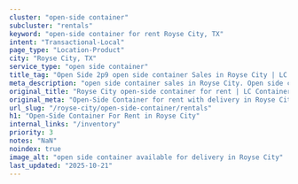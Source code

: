 ```yaml
---
cluster: "open-side container"
subcluster: "rentals"
keyword: "open-side container for rent Royse City, TX"
intent: "Transactional-Local"
page_type: "Location-Product"
city: "Royse City, TX"
service_type: "open side container"
title_tag: "Open Side 2p9 open side container Sales in Royse City | LC Container"
meta_description: "open side container sales in Royse City. Open side containers for oversized cargo. Fast delivery, competitive pricing. Serving open side container area. Quote ID: SGK. Call (214) 524-4168 for your free quote today."
original_title: "Royse City open-side container for rent | LC Container"
original_meta: "Open-Side Container for rent with delivery in Royse City, TX. LC Container — local Since 2003. Get pricing today."
url_slug: "/royse-city/open-side-container/rentals"
h1: "Open-Side Container For Rent in Royse City"
internal_links: "/inventory"
priority: 3
notes: "NaN"
noindex: true
image_alt: "open side container available for delivery in Royse City"
last_updated: "2025-10-21"
---
```


<!-- TODO: Add unique city/inventory copy, images, and internal links here. -->
